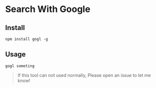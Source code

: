Search With Google
==============

## Install

	npm install gogl -g


## Usage

	gogl someting


> If this tool can not used normally, Please open an issue to let me know!